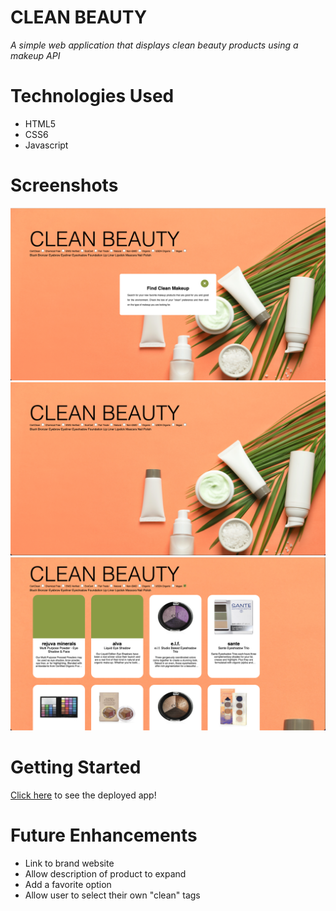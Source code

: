 # CLEAN BEAUTY
*A simple web application that displays clean beauty products using a makeup API*

# Technologies Used
* HTML5
* CSS6
* Javascript

# Screenshots
![ScreenShot](/Images/ScreenWModal.png)
![ScreenShot](/Images/HomeScreen.png)
![ScreenShot](/Images/ScreenWSearch.png)

# Getting Started
[Click here](https://serene-cascaron-dc9f3f.netlify.app/#) to see the deployed app!

# Future Enhancements
* Link to brand website
* Allow description of product to expand
* Add a favorite option
* Allow user to select their own "clean" tags
